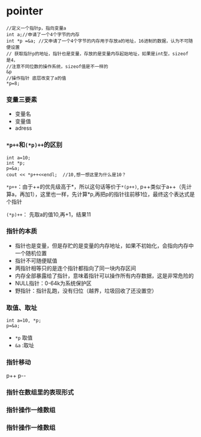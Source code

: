 # pointer

```
//定义一个指针p，指向变量a
int a;//申请了一个4个字节的内存
int *p =&a; //又申请了一个4个字节的内存用于存放a的地址，16进制的数据，认为不可随便设置
// 获取指针p的地址，指针也是变量，存放的是变量内存起始地址，如果是int型，sizeof 是4，
//注意不同位数的操作系统，sizeof值是不一样的
&p
//操作指针 底层改变了a的值
*p=8;

```
### 变量三要素
- 变量名
- 变量值
- adress

### `*p++`和`(*p)++`的区别
```
int a=10;
int *p;
p=&a;
cout << *p++<<endl;  //10,想一想这里为什么是10？
```
`*p++`：由于++的优先级高于*，所以这句话等价于`*(p++)`, p++类似于a++（先计算a，再加1），这里也一样，先计算*p,再把p的指针往前移1位，最终这个表达式是个指针

`(*p)++`： 先取a的值10,再+1，结果11


### 指针的本质

- 指针也是变量，但是存贮的是变量的内存地址，如果不初始化，会指向内存中一个随机位置
- 指针不可随便赋值
- 两指针相等只的是连个指针都指向了同一块内存区间
- 内存全部暴露给了指针，意味着指针可以操作所有内存数据，这是非常危险的
- NULL指针：0-64k为系统保护区
- 野指针：指针乱跑，没有归位（越界，垃圾回收了还没置空）

### 取值、取址
```
int a=10, *p;
p=&a;
```
- `*p` 取值
- `&a` :取址

### 指针移动
p++
p--

### 指针在数组里的表现形式
### 指针操作一维数组
### 指针操作一维数组